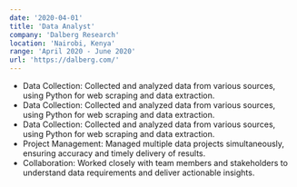 ```yaml
---
date: '2020-04-01'
title: 'Data Analyst'
company: 'Dalberg Research'
location: 'Nairobi, Kenya'
range: 'April 2020 - June 2020'
url: 'https://dalberg.com/'
---
```


- Data Collection: Collected and analyzed data from various sources, using Python for web scraping and data extraction.
- Data Collection: Collected and analyzed data from various sources, using Python for web scraping and data extraction.
- Data Collection: Collected and analyzed data from various sources, using Python for web scraping and data extraction.
- Project Management: Managed multiple data projects simultaneously, ensuring accuracy and timely delivery of results.
- Collaboration: Worked closely with team members and stakeholders to understand data requirements and deliver actionable insights.
